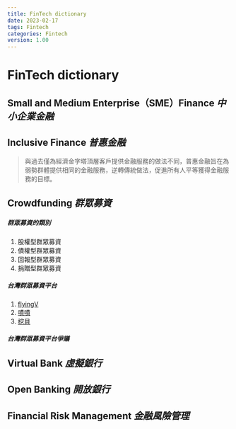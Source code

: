 ```yaml
---
title: FinTech dictionary
date: 2023-02-17
tags: Fintech
categories: Fintech
version: 1.00
---
```

# FinTech dictionary

## Small and Medium Enterprise（SME）Finance _中小企業金融_

## Inclusive Finance _普惠金融_
> 與過去僅為經濟金字塔頂層客戶提供金融服務的做法不同，普惠金融旨在為弱勢群體提供相同的金融服務，逆轉傳統做法，促進所有人平等獲得金融服務的目標。

## Crowdfunding _群眾募資_
##### 群眾募資的類別
1. 股權型群眾募資
1. 債權型群眾募資
1. 回報型群眾募資
1. 捐贈型群眾募資
##### 台灣群眾募資平台
1. [flyingV](https://www.flyingv.cc/)
1. [嘖嘖](https://www.zeczec.com/)
1. [挖貝](https://wabay.tw/)
##### 台灣群眾募資平台爭議

## Virtual Bank _虛擬銀行_

## Open Banking _開放銀行_

## Financial Risk Management _金融風險管理_